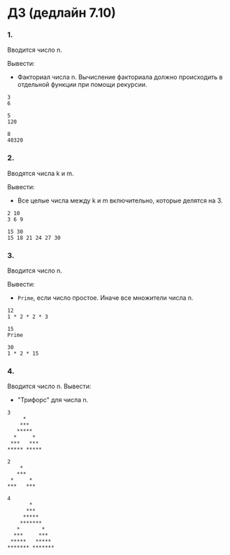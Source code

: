 # ДЗ (дедлайн 7.10)

### 1.
Вводится число n.

Вывести:
 - Факториал числа n.
 Вычисление факториала должно происходить в отдельной
 функции при помощи рекурсии.
```
3
6
```
```
5
120
```
```
8
40320
```

### 2.
Вводятся числа k и m.

Вывести:
 - Все целые числа между k и m включительно,
 которые делятся на 3.
```
2 10
3 6 9
```

```
15 30
15 18 21 24 27 30
```
### 3.
Вводится число n.

Вывести:
 - `Prime`, если число простое. Иначе все множители числа n.
```
12
1 * 2 * 2 * 3
```
```
15
Prime
```
```
30
1 * 2 * 15
```
### 4.
Вводится число n.
Вывести:
 - "Трифорс" для числа n.
```
3
     *
    ***
   *****
  *     *
 ***   ***
***** *****  
```
```
2
    *
   ***
 *     *
***   ***
```
```
4
       *
      ***
     *****
    *******
   *       *
  ***     ***
 *****   *****  
******* *******
```